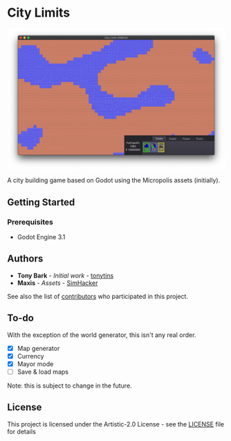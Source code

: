 # City Limits

![Screenshot](screenshot.png)

A city building game based on Godot using the Micropolis assets (initially).

## Getting Started

### Prerequisites

- Godot Engine 3.1

## Authors

- **Tony Bark** - _Initial work_ - [tonytins](https://github.com/tonytins)
- **Maxis** - _Assets_ - [SimHacker](https://github.com/SimHacker/)

See also the list of [contributors](https://github.com/tonytins/citylimits/contributors) who participated in this project.

## To-do

With the exception of the world generator, this isn't any real order.

- [x] Map generator
- [x] Currency
- [x] Mayor mode
- [ ] Save & load maps

Note: this is subject to change in the future.

## License

This project is licensed under the Artistic-2.0 License - see the [LICENSE](LICENSE) file for details
